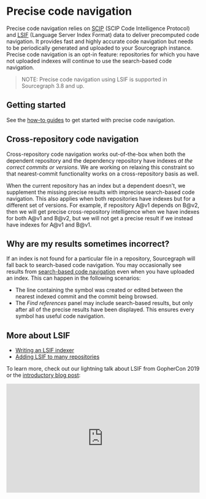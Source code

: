 # Precise code navigation

<style>
  .video-container {
    position: relative;
    padding-bottom: 56.25%; /* 16:9 */
    height: 0;
  }
  .video-container iframe {
    position: absolute;
    top: 0;
    left: 0;
    width: 100%;
    height: 100%;
  }
</style>

Precise code navigation relies on
[SCIP](https://github.com/sourcegraph/scip) (SCIP Code Intelligence Protocol) and
[LSIF](https://github.com/Microsoft/language-server-protocol/blob/master/indexFormat/specification.md)
(Language Server Index Format) data to deliver precomputed code navigation. It provides fast and highly accurate code navigation but needs to be periodically generated and uploaded to your Sourcegraph instance. Precise code navigation is an opt-in feature: repositories for which you have not uploaded indexes will continue to use the search-based code navigation.

> NOTE: Precise code navigation using LSIF is supported in Sourcegraph 3.8 and up.

## Getting started

See the [how-to guides](../how-to/index.md) to get started with precise code navigation.

## Cross-repository code navigation

Cross-repository code navigation works out-of-the-box when both the dependent repository and the dependency repository have indexes _at the correct commits or versions_.
We are working on relaxing this constraint so that nearest-commit functionality works on a cross-repository basis as well.

When the current repository has an index but a dependent doesn't, we supplement
the missing precise results with imprecise search-based code navigation.
This also applies when both repositories have indexes but for a different set of versions.
For example, if repository A@v1 depends on B@v2,
then we will get precise cross-repository intelligence when we have indexes for both A@v1 and B@v2,
but we will not get a precise result if we instead have indexes for A@v1 and B@v1.

## Why are my results sometimes incorrect?

If an index is not found for a particular file in a repository, Sourcegraph will fall back to search-based code navigation.
You may occasionally see results from [search-based code navigation](search_based_code_intelligence.md) even when you have uploaded an index.
This can happen in the following scenarios:

- The line containing the symbol was created or edited between the nearest indexed commit and the commit being browsed.
- The _Find references_ panel may include search-based results, but only after all of the precise results have been displayed. This ensures every symbol has useful code navigation.

## More about LSIF

- [Writing an LSIF indexer](writing_an_indexer.md)
- [Adding LSIF to many repositories](../how-to/adding_lsif_to_many_repos.md)

To learn more, check out our lightning talk about LSIF from GopherCon 2019 or the [introductory blog post](https://about.sourcegraph.com/go/code-intelligence-with-lsif):

<div class="video-container">
  <iframe width="560" height="315" src="https://www.youtube.com/embed/fMIRKRj_A88" frameborder="0" allow="accelerometer; autoplay; encrypted-media; gyroscope; picture-in-picture" allowfullscreen></iframe>
</div>
